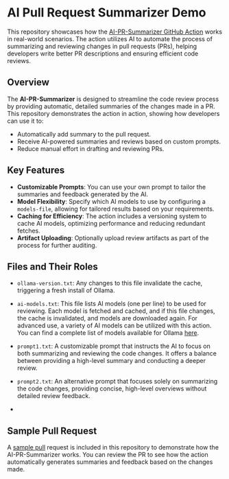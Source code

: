# AI Pull Request Summarizer Demo

This repository showcases how the [AI-PR-Summarizer GitHub Action](https://github.com/behrouz-rad/AI-PR-Summarizer) works in real-world scenarios. The action utilizes AI to automate the process of summarizing and reviewing changes in pull requests (PRs), helping developers write better PR descriptions and ensuring efficient code reviews.

## Overview

The **AI-PR-Summarizer** is designed to streamline the code review process by providing automatic, detailed summaries of the changes made in a PR. This repository demonstrates the action in action, showing how developers can use it to:

- Automatically add summary to the pull request.
- Receive AI-powered summaries and reviews based on custom prompts.
- Reduce manual effort in drafting and reviewing PRs.

## Key Features
- **Customizable Prompts**: You can use your own prompt to tailor the summaries and feedback generated by the AI.
- **Model Flexibility**: Specify which AI models to use by configuring a `models-file`, allowing for tailored results based on your requirements.
- **Caching for Efficiency**: The action includes a versioning system to cache AI models, optimizing performance and reducing redundant fetches.
- **Artifact Uploading**: Optionally upload review artifacts as part of the process for further auditing.

## Files and Their Roles

- `ollama-version.txt`: Any changes to this file invalidate the cache, triggering a fresh install of Ollama.
- `ai-models.txt`: This file lists AI models (one per line) to be used for reviewing. Each model is fetched and cached, and if this file changes, the cache is invalidated, and models are downloaded again. For advanced use, a variety of AI models can be utilized with this action. You can find a complete list of models available for Ollama [here](https://ollama.com/library?sort=popular).
  
- `prompt1.txt`: A customizable prompt that instructs the AI to focus on both summarizing and reviewing the code changes. It offers a balance between providing a high-level summary and conducting a deeper review.
- `prompt2.txt`: An alternative prompt that focuses solely on summarizing the code changes, providing concise, high-level overviews without detailed review feedback.
- 
## Sample Pull Request
A [sample pull](https://github.com/behrouz-rad/AI-PR-Summarizer-Test/pull/1) request is included in this repository to demonstrate how the AI-PR-Summarizer works. You can review the PR to see how the action automatically generates summaries and feedback based on the changes made.